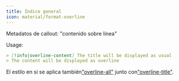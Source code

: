 ```yaml
---
title: Índice general
icon: material/format-overline
---
```


Metadatos de callout: "contenido sobre línea"

Usage:

```md
> [!info|overline-content] The title will be displayed as usual
> The content will be displayed as overline
```

El estilo en sí se aplica también["overline-all"](../combined-styling/page-21.md)
junto con["overline-title"](../title-styling/page-21.md).
